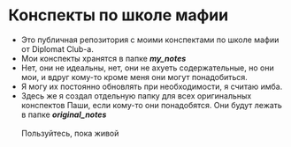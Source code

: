 # Конспекты по школе мафии
+ Это публичная репозитория с моими конспектами по школе мафии от Diplomat
Club-a.
+ Мои конспекты хранятся в папке ***my_notes***
+ Нет, они не идеальны, нет, они не ахуеть содержательные, но они мои, и
вдруг кому-то кроме меня они могут понадобиться. 
+ Я могу их постоянно обновлять при необходимости, я считаю имба.
+ Здесь же я создал отдельную папку для всех оригинальных конспектов Паши, если кому-то они понадобятся.
Они будут лежать в папке ***original_notes***
<br/><br/>
Пользуйтесь, пока живой